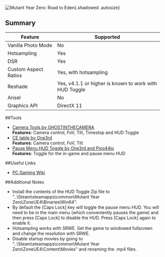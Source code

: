 ![Mutant Year Zero: Road to Eden](Images\mutantyearzero_rte_header.png "Shot by Pino44io"){.shadowed .autosize}

## Summary

Feature | Supported
--|--
Vanilla Photo Mode | No
Hotsampling | Yes
DSR | Yes
Custom Aspect Ratios | Yes, with hotsampling 
Reshade | Yes, v4.1.1 or higher is known to work with HUD Toggle
Ansel | No
Graphics API | DirectX 11
 
##Tools

* [Camera Tools by GHOSTINTHECAMERA](https://github.com/ghostinthecamera/IGCS-GITC/releases/tag/MYZv1.0)  
**Features**: Camera control, FoV, Tilt, Timestop and HUD Toggle
* [CE table by One3rd](..\CheatTables\MutantYearZero_One3rd.CT)  
**Features**: Camera control, FoV, Tilt
* [Pause Menu HUD Toggle by One3rd and Pino44io](https://www.mediafire.com/file/lvqz08ozvn3vg9z/MutantYearZero_HUDToggle.rar/file)  
**Features**: Toggle for the in-game and pause menu HUD

##Useful Links

* [PC Gaming Wiki](https://pcgamingwiki.com/wiki/Mutant_Year_Zero:_Road_to_Eden)

##Additional Notes
* Install the contents of the HUD Toggle Zip file to "..\Steam\steamapps\common\Mutant Year Zero\ZoneUE4\Binaries\Win64". 
* By default the [Caps Lock] key will toggle the pause menu HUD. You will need to be in the main menu (which conveniently pauses the game) and then press [Caps Lock] to disable the HUD. Press [Caps Lock] again to enable it.
* Hotsampling works with SRWE. Set the game to windowed fullscreen and change the resolution with SRWE.
* Disable startup movies by going to "..\Steam\steamapps\common\Mutant Year Zero\ZoneUE4\Content\Movies" and renaming the .mp4 files.
